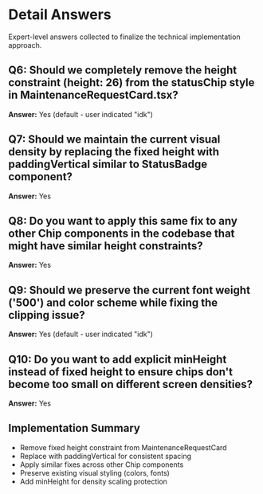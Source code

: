 # Detail Answers

Expert-level answers collected to finalize the technical implementation approach.

## Q6: Should we completely remove the height constraint (height: 26) from the statusChip style in MaintenanceRequestCard.tsx?
**Answer:** Yes (default - user indicated "idk")

## Q7: Should we maintain the current visual density by replacing the fixed height with paddingVertical similar to StatusBadge component?
**Answer:** Yes

## Q8: Do you want to apply this same fix to any other Chip components in the codebase that might have similar height constraints?
**Answer:** Yes

## Q9: Should we preserve the current font weight ('500') and color scheme while fixing the clipping issue?
**Answer:** Yes (default - user indicated "idk")

## Q10: Do you want to add explicit minHeight instead of fixed height to ensure chips don't become too small on different screen densities?
**Answer:** Yes

## Implementation Summary
- Remove fixed height constraint from MaintenanceRequestCard
- Replace with paddingVertical for consistent spacing
- Apply similar fixes across other Chip components
- Preserve existing visual styling (colors, fonts)
- Add minHeight for density scaling protection